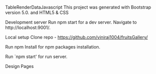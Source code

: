 TableRenderDataJavascript
This project was generated with Bootstrap version 5.0. and HTML5 & CSS

Development server
Run npm start for a dev server. Navigate to http://localhost:9001/.

Local setup
Clone repo - https://github.com/viniraj1004/fruitsGallery/

Run npm Install for npm packages installation.

Run `npm start' for run server.

Design Pages